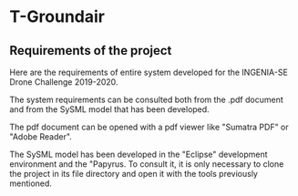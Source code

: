 # T-Groundair
## Requirements of the project
Here are the requirements of entire system developed for the INGENIA-SE Drone Challenge 2019-2020.

The system requirements can be consulted both from the .pdf document and from the SySML model that has been developed.

The pdf document can be opened with a pdf viewer like "Sumatra PDF" or "Adobe Reader".

The SySML model has been developed in the "Eclipse" development environment and the "Papyrus. To consult it, it is only necessary to clone the project in its file directory and open it with the tools previously mentioned.
